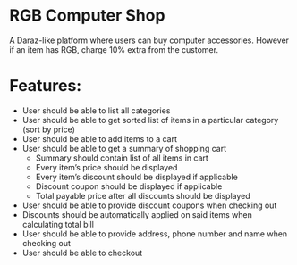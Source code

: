 # RGB Computer Shop

A Daraz-like platform where users can buy computer accessories. However if an item has RGB, charge 10% extra from the customer.

# Features:
- User should be able to list all categories 
- User should be able to get sorted list of items in a particular category (sort by price)
- User should be able to add items to a cart
- User should be able to get a summary of shopping cart
  - Summary should contain list of all items in cart
  - Every item’s price should be displayed
  - Every item’s discount should be displayed if applicable
  - Discount coupon should be displayed if applicable
  - Total payable price after all discounts should be displayed
- User should be able to provide discount coupons when checking out
- Discounts should be automatically applied on said items when calculating total bill
- User should be able to provide address, phone number and name when checking out
- User should be able to checkout
